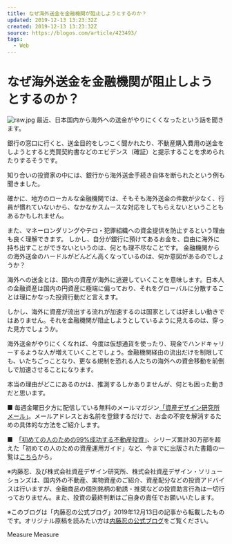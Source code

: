 ```yaml
---
title: なぜ海外送金を金融機関が阻止しようとするのか？
updated: 2019-12-13 13:23:32Z
created: 2019-12-13 13:23:32Z
source: https://blogos.com/article/423493/
tags:
  - Web
---
```


# なぜ海外送金を金融機関が阻止しようとするのか？

![raw.jpg](../_resources/raw-7.jpg)
最近、日本国内から海外への送金がやりにくくなったという話を聞きます。

銀行の窓口に行くと、送金目的をしつこく聞かれたり、不動産購入費用の送金をしようとすると売買契約書などのエビデンス（確証）と提示することを求められたりするそうです。

知り合いの投資家の中には、銀行から海外送金手続き自体を断られたという例も聞きました。

確かに、地方のローカルな金融機関では、そもそも海外送金の件数が少なく、行員が慣れていないから、なかなかスムースな対応をしてもらえないということもあるかもしれません。

また、マネーロンダリングやテロ・犯罪組織への資金提供を防止するという理由も良く理解できます。
しかし、自分が銀行に預けてあるお金を、自由に海外に持ち出すことができないというのは、何とも理不尽なことです。
金融機関からの海外送金のハードルがどんどん高くなっているのは、何か意図があるのでしょうか？

海外への送金とは、国内の資産が海外に逃避していくことを意味します。日本人の金融資産は国内の円資産に極端に偏っており、それをグローバルに分散することは理にかなった投資行動だと言えます。

しかし、海外に資産が流出する流れが加速するのは国家としては好ましい動きではありません。それを金融機関が阻止しようとしているように見えるのは、穿った見方でしょうか。

海外送金がやりにくくなれば、今度は仮想通貨を使ったり、現金でハンドキャリーするような人が増えていくことでしょう。金融機関経由の流出だけを制限しても、いたちごっことなり、更なる規制を恐れる人たちの海外への資金移動を前倒しで加速させることになります。

本当の理由がどこにあるのかは、推測するしかありませんが、何とも困った動きだと思います。

■ 毎週金曜日夕方に配信している無料のメールマガジン[「資産デザイン研究所メール」](http://asset-design.jp/services/mailmagazine.php)。メールアドレスとお名前を登録するだけで、お金の不安を解消するための具体的な方法をご紹介します。

■　[「初めての人のための99%成功する不動産投資」](http://amzn.to/2j25s5a)、シリーズ累計30万部を超えた「初めての人のための資産運用ガイド」など、今までに出版された書籍の一覧は[こちら](http://asset-design.jp/services/books.php)から。

※内藤忍、及び株式会社資産デザイン研究所、株式会社資産デザイン・ソリューションズは、国内外の不動産、実物資産のご紹介、資産配分などの投資アドバイスは行いますが、金融商品の個別銘柄の勧誘・推奨などの投資助言行為は一切行っておりません。また、投資の最終判断はご自身の責任でお願いいたします。

※このブログは「内藤忍の公式ブログ」2019年12月13日の記事から転載したものです。オリジナル原稿を読みたい方は[内藤忍の公式ブログ](http://www.shinoby.net/)をご覧ください。

Measure
Measure